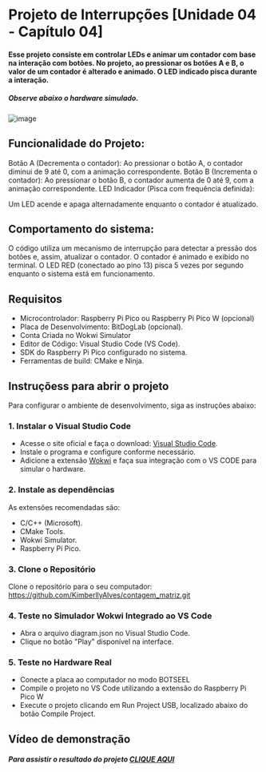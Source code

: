 # Projeto de Interrupções [Unidade 04 - Capítulo 04] 

#### Esse projeto consiste em controlar LEDs e animar um contador com base na interação com botões. No projeto, ao pressionar os botões A e B, o valor de um contador é alterado e animado. O LED indicado pisca durante a interação.

##### Observe abaixo o hardware simulado.

![image](https://github.com/user-attachments/assets/e1802408-0989-4b1f-af38-a32830ac830c)

## Funcionalidade do Projeto:
Botão A (Decrementa o contador):
Ao pressionar o botão A, o contador diminui de 9 até 0, com a animação correspondente.
Botão B (Incrementa o contador):
Ao pressionar o botão B, o contador aumenta de 0 até 9, com a animação correspondente.
LED Indicador (Pisca com frequência definida):

Um LED acende e apaga alternadamente enquanto o contador é atualizado.

## Comportamento do sistema:
O código utiliza um mecanismo de interrupção para detectar a pressão dos botões e, assim, atualizar o contador.
O contador é animado e exibido no terminal.
O LED RED (conectado ao pino 13) pisca 5 vezes por segundo enquanto o sistema está em funcionamento.

## Requisitos  

- Microcontrolador: Raspberry Pi Pico ou Raspberry Pi Pico W (opcional)
- Placa de Desenvolvimento: BitDogLab (opcional).
- Conta Criada no Wokwi Simulator
- Editor de Código: Visual Studio Code (VS Code).
- SDK do Raspberry Pi Pico configurado no sistema.
- Ferramentas de build: CMake e Ninja.

## Instruçõess para abrir o projeto

Para configurar o ambiente de desenvolvimento, siga as instruções abaixo:

### 1. Instalar o Visual Studio Code
- Acesse o site oficial e faça o download: [Visual Studio Code](https://code.visualstudio.com/).
- Instale o programa e configure conforme necessário.
- Adicione a extensão [Wokwi](https://marketplace.visualstudio.com/items?itemName=Wokwi.wokwi-vscode) e faça sua integração com o VS CODE para simular o hardware.

### 2. Instale as dependências
As extensões recomendadas são:
- C/C++ (Microsoft).
- CMake Tools.
- Wokwi Simulator.
- Raspberry Pi Pico.
  
### 3. Clone o Repositório
Clone o repositório para o seu computador:
https://github.com/KimberllyAlves/contagem_matriz.git

### 4. Teste no Simulador Wokwi Integrado ao VS Code

- Abra o arquivo diagram.json no Visual Studio Code.
- Clique no botão "Play" disponível na interface.

### 5. Teste no Hardware Real
- Conecte a placa ao computador no modo BOTSEEL
- Compile o projeto no VS Code utilizando a extensão do Raspberry Pi Pico W
- Execute o projeto clicando em Run Project USB, localizado abaixo do botão Compile Project.

## Vídeo de demonstração 

##### Para assistir o resultado do projeto [CLIQUE AQUI](https://drive.google.com/file/d/1dZjip5uzi3j4ZXtbFPlB4VFSfgd-aEAi/view?usp=sharing)
